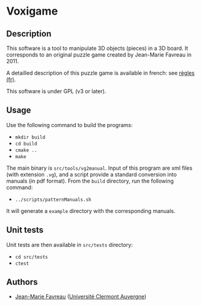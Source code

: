 # Voxigame

## Description

This software is a tool to manipulate 3D objects (pieces) in a 3D board.
It corresponds to an original puzzle game created by Jean-Marie Favreau 
in 2011. 

A detailled description of this puzzle game is available in french: see 
[règles (fr)](documentation/regles-fr.md).

This software is under GPL (v3 or later).

## Usage

Use the following command to build the programs:

* ```mkdir build```
* ```cd build```
* ```cmake ..```
* ```make```

The main binary is ```src/tools/vg2manual```. Input of this program are 
xml files (with extension ```.vg```), and a script provide a standard 
conversion into manuals (in pdf format). From the ```build``` directory, 
run the following command:

* ```../scripts/patternManuals.sh```

It will generate a ```example``` directory with the corresponding manuals.

## Unit tests

Unit tests are then available in ```src/tests``` directory:

* ```cd src/tests```
* ```ctest```


## Authors

* [Jean-Marie Favreau](mailto:J-Marie.Favreau@uca.fr) ([Université Clermont Auvergne](http://uca.fr))
